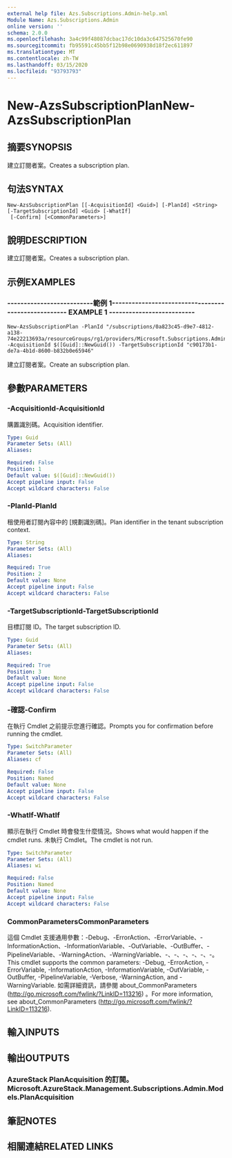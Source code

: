 ```yaml
---
external help file: Azs.Subscriptions.Admin-help.xml
Module Name: Azs.Subscriptions.Admin
online version: ''
schema: 2.0.0
ms.openlocfilehash: 3a4c99f48087dcbac17dc10da3c647525670fe90
ms.sourcegitcommit: fb95591c45bb5f12b98e0690938d18f2ec611897
ms.translationtype: MT
ms.contentlocale: zh-TW
ms.lasthandoff: 03/15/2020
ms.locfileid: "93793793"
---
```

# <span data-ttu-id="668b2-101">New-AzsSubscriptionPlan</span><span class="sxs-lookup"><span data-stu-id="668b2-101">New-AzsSubscriptionPlan</span></span>

## <span data-ttu-id="668b2-102">摘要</span><span class="sxs-lookup"><span data-stu-id="668b2-102">SYNOPSIS</span></span>
<span data-ttu-id="668b2-103">建立訂閱者案。</span><span class="sxs-lookup"><span data-stu-id="668b2-103">Creates a subscription plan.</span></span>

## <span data-ttu-id="668b2-104">句法</span><span class="sxs-lookup"><span data-stu-id="668b2-104">SYNTAX</span></span>

```
New-AzsSubscriptionPlan [[-AcquisitionId] <Guid>] [-PlanId] <String> [-TargetSubscriptionId] <Guid> [-WhatIf]
 [-Confirm] [<CommonParameters>]
```

## <span data-ttu-id="668b2-105">說明</span><span class="sxs-lookup"><span data-stu-id="668b2-105">DESCRIPTION</span></span>
<span data-ttu-id="668b2-106">建立訂閱者案。</span><span class="sxs-lookup"><span data-stu-id="668b2-106">Creates a subscription plan.</span></span>

## <span data-ttu-id="668b2-107">示例</span><span class="sxs-lookup"><span data-stu-id="668b2-107">EXAMPLES</span></span>

### <span data-ttu-id="668b2-108">--------------------------範例 1--------------------------</span><span class="sxs-lookup"><span data-stu-id="668b2-108">-------------------------- EXAMPLE 1 --------------------------</span></span>
```
New-AzsSubscriptionPlan -PlanId "/subscriptions/0a823c45-d9e7-4812-a138-74e22213693a/resourceGroups/rg1/providers/Microsoft.Subscriptions.Admin/plans/plan1" -AcquisitionId $([Guid]::NewGuid()) -TargetSubscriptionId "c90173b1-de7a-4b1d-8600-b832b0e65946"
```

<span data-ttu-id="668b2-109">建立訂閱者案。</span><span class="sxs-lookup"><span data-stu-id="668b2-109">Create an subscription plan.</span></span>

## <span data-ttu-id="668b2-110">參數</span><span class="sxs-lookup"><span data-stu-id="668b2-110">PARAMETERS</span></span>

### <span data-ttu-id="668b2-111">-AcquisitionId</span><span class="sxs-lookup"><span data-stu-id="668b2-111">-AcquisitionId</span></span>
<span data-ttu-id="668b2-112">購置識別碼。</span><span class="sxs-lookup"><span data-stu-id="668b2-112">Acquisition identifier.</span></span>

```yaml
Type: Guid
Parameter Sets: (All)
Aliases: 

Required: False
Position: 1
Default value: $([Guid]::NewGuid())
Accept pipeline input: False
Accept wildcard characters: False
```

### <span data-ttu-id="668b2-113">-PlanId</span><span class="sxs-lookup"><span data-stu-id="668b2-113">-PlanId</span></span>
<span data-ttu-id="668b2-114">租使用者訂閱內容中的 [規劃識別碼]。</span><span class="sxs-lookup"><span data-stu-id="668b2-114">Plan identifier in the tenant subscription context.</span></span>

```yaml
Type: String
Parameter Sets: (All)
Aliases: 

Required: True
Position: 2
Default value: None
Accept pipeline input: False
Accept wildcard characters: False
```

### <span data-ttu-id="668b2-115">-TargetSubscriptionId</span><span class="sxs-lookup"><span data-stu-id="668b2-115">-TargetSubscriptionId</span></span>
<span data-ttu-id="668b2-116">目標訂閱 ID。</span><span class="sxs-lookup"><span data-stu-id="668b2-116">The target subscription ID.</span></span>

```yaml
Type: Guid
Parameter Sets: (All)
Aliases: 

Required: True
Position: 3
Default value: None
Accept pipeline input: False
Accept wildcard characters: False
```

### <span data-ttu-id="668b2-117">-確認</span><span class="sxs-lookup"><span data-stu-id="668b2-117">-Confirm</span></span>
<span data-ttu-id="668b2-118">在執行 Cmdlet 之前提示您進行確認。</span><span class="sxs-lookup"><span data-stu-id="668b2-118">Prompts you for confirmation before running the cmdlet.</span></span>

```yaml
Type: SwitchParameter
Parameter Sets: (All)
Aliases: cf

Required: False
Position: Named
Default value: None
Accept pipeline input: False
Accept wildcard characters: False
```

### <span data-ttu-id="668b2-119">-WhatIf</span><span class="sxs-lookup"><span data-stu-id="668b2-119">-WhatIf</span></span>
<span data-ttu-id="668b2-120">顯示在執行 Cmdlet 時會發生什麼情況。</span><span class="sxs-lookup"><span data-stu-id="668b2-120">Shows what would happen if the cmdlet runs.</span></span>
<span data-ttu-id="668b2-121">未執行 Cmdlet。</span><span class="sxs-lookup"><span data-stu-id="668b2-121">The cmdlet is not run.</span></span>

```yaml
Type: SwitchParameter
Parameter Sets: (All)
Aliases: wi

Required: False
Position: Named
Default value: None
Accept pipeline input: False
Accept wildcard characters: False
```

### <span data-ttu-id="668b2-122">CommonParameters</span><span class="sxs-lookup"><span data-stu-id="668b2-122">CommonParameters</span></span>
<span data-ttu-id="668b2-123">這個 Cmdlet 支援通用參數：-Debug、-ErrorAction、-ErrorVariable、-InformationAction、-InformationVariable、-OutVariable、-OutBuffer、-PipelineVariable、-WarningAction、-WarningVariable、-、-、-、-、-、-。</span><span class="sxs-lookup"><span data-stu-id="668b2-123">This cmdlet supports the common parameters: -Debug, -ErrorAction, -ErrorVariable, -InformationAction, -InformationVariable, -OutVariable, -OutBuffer, -PipelineVariable, -Verbose, -WarningAction, and -WarningVariable.</span></span> <span data-ttu-id="668b2-124">如需詳細資訊，請參閱 about_CommonParameters (http://go.microsoft.com/fwlink/?LinkID=113216) 。</span><span class="sxs-lookup"><span data-stu-id="668b2-124">For more information, see about_CommonParameters (http://go.microsoft.com/fwlink/?LinkID=113216).</span></span>

## <span data-ttu-id="668b2-125">輸入</span><span class="sxs-lookup"><span data-stu-id="668b2-125">INPUTS</span></span>

## <span data-ttu-id="668b2-126">輸出</span><span class="sxs-lookup"><span data-stu-id="668b2-126">OUTPUTS</span></span>

### <span data-ttu-id="668b2-127">AzureStack PlanAcquisition 的訂閱。</span><span class="sxs-lookup"><span data-stu-id="668b2-127">Microsoft.AzureStack.Management.Subscriptions.Admin.Models.PlanAcquisition</span></span>

## <span data-ttu-id="668b2-128">筆記</span><span class="sxs-lookup"><span data-stu-id="668b2-128">NOTES</span></span>

## <span data-ttu-id="668b2-129">相關連結</span><span class="sxs-lookup"><span data-stu-id="668b2-129">RELATED LINKS</span></span>

